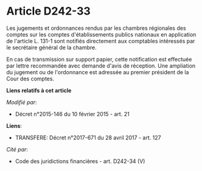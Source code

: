 # Article D242-33

Les jugements et ordonnances rendus par les chambres régionales des comptes sur les comptes d'établissements publics
nationaux en application de l'article L. 131-1 sont notifiés directement aux comptables intéressés par le secrétaire général
de la chambre. 

En cas de transmission sur support papier, cette notification est effectuée par lettre recommandée avec demande d'avis de
réception. Une ampliation du jugement ou de l'ordonnance est adressée au premier président de la Cour des comptes.

**Liens relatifs à cet article**

_Modifié par_:

  - Décret n°2015-146 du 10 février 2015 - art. 21

**Liens**:

  - TRANSFERE: Décret n°2017-671 du 28 avril 2017 - art. 127

_Cité par_:

  - Code des juridictions financières - art. D242-34 (V)
